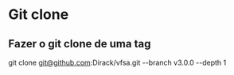 # Git clone

## Fazer o git clone de uma tag

git clone [git@github.com](mailto:git@github.com):Dirack/vfsa.git --branch v3.0.0 --depth 1
